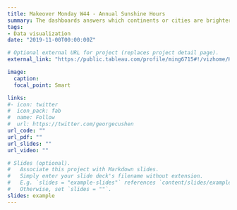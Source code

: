 ```yaml
---
title: Makeover Monday W44 - Annual Sunshine Hours
summary: The dashboards answers which continents or cities are brighter overall and in each month, and where the weather is unpredictable. 
tags:
- Data visualization
date: "2019-11-00T00:00:00Z"

# Optional external URL for project (replaces project detail page).
external_link: "https://public.tableau.com/profile/ming6715#!/vizhome/HW2_final/Story1"

image:
  caption: 
  focal_point: Smart

links:
#- icon: twitter
#  icon_pack: fab
#  name: Follow
#  url: https://twitter.com/georgecushen
url_code: ""
url_pdf: ""
url_slides: ""
url_video: ""

# Slides (optional).
#   Associate this project with Markdown slides.
#   Simply enter your slide deck's filename without extension.
#   E.g. `slides = "example-slides"` references `content/slides/example-slides.md`.
#   Otherwise, set `slides = ""`.
slides: example
---
```

